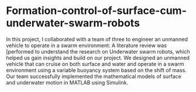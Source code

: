 # Formation-control-of-surface-cum-underwater-swarm-robots

In this project, I collaborated with a team of three to engineer an unmanned vehicle to operate in a swarm environment:
A literature review was [performed to understand the research on Underwater swarm robots, which helped us gain insights and build on our project.
We designed an unmanned vehicle that can cruise on both surface and water and operate in a swarm environment using a variable buoyancy system based on the shift of mass.
Our team successfully implemented the mathematical models of surface and underwater motion in MATLAB using Simulink.
